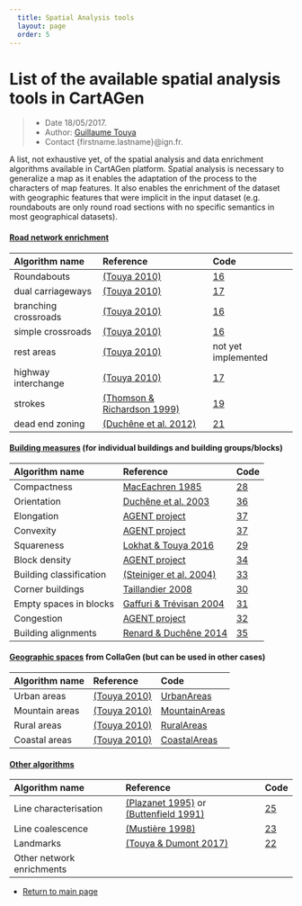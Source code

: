 ```yaml
---
  title: Spatial Analysis tools
  layout: page
  order: 5
---
```


# List of the available spatial analysis tools in CartAGen

> - Date 18/05/2017.
> - Author: [Guillaume Touya][1]
> - Contact {firstname.lastname}@ign.fr.

A list, not exhaustive yet, of the spatial analysis and data enrichment algorithms available in CartAGen platform.
Spatial analysis is necessary to generalize a map as it enables the adaptation of the process to the characters of map features.
It also enables the enrichment of the dataset with geographic features that were implicit in the input dataset (e.g. roundabouts are only round road sections with no specific semantics in most geographical datasets).

#### [](#header-4)[Road network enrichment][3]

| Algorithm name        | Reference         				| Code 							|
|:----------------------|:----------------------------------|:------------------------------|
| Roundabouts   | [(Touya 2010)][18]	| 	[16]	|
| dual carriageways	| [(Touya 2010)][18]	| [17] |
| branching crossroads    | [(Touya 2010)][18]	| [16] |
| simple crossroads   	| [(Touya 2010)][18]	| [16]  |
| rest areas  	| [(Touya 2010)][18]	|  not yet implemented |
| highway interchange   | [(Touya 2010)][18]	| [17] |
| strokes   | [(Thomson & Richardson 1999)][20]	| [19] |
| dead end zoning   | [(Duchêne et al. 2012)][14]	| [21] |

#### [](#header-4)[Building measures][4] (for individual buildings and building groups/blocks)

| Algorithm name        | Reference         				| Code 							|
|:----------------------|:----------------------------------|:------------------------------|
| Compactness | [MacEachren 1985][38]  | [28] |
| Orientation	| [Duchêne et al. 2003][39]	| [36] |
| Elongation | [AGENT project][43]  | [37] |
| Convexity	| [AGENT project][43] 	| [37] | 	
| Squareness	| [Lokhat & Touya 2016][40] 	| [29] |
| Block density	| [AGENT project][43] 	| [34] |
| Building classification	| [(Steiniger et al. 2004)][13] 	| [33] |
| Corner buildings	| [Taillandier 2008][41] 	| [30] |
| Empty spaces in blocks	| [Gaffuri & Trévisan 2004][42]	| [31] |
| Congestion	|  [AGENT project][43]	| [32] |
| Building alignments	|  [Renard & Duchêne 2014][44]	| [35] |

#### [](#header-4)[Geographic spaces][5] from CollaGen (but can be used in other cases)

| Algorithm name        | Reference         				| Code 							|
|:----------------------|:----------------------------------|:------------------------------|
| Urban areas   | [(Touya 2010)][8] | [UrbanAreas][9]  			|
| Mountain areas	    | [(Touya 2010)][8] | [MountainAreas][10]  			|
| Rural areas   | [(Touya 2010)][8] | [RuralAreas][11]  			|
| Coastal areas	    | [(Touya 2010)][8] | [CoastalAreas][12]  		|  


#### [](#header-4)[Other algorithms][7]

| Algorithm name        | Reference         				| Code 							|
|:----------------------|:----------------------------------|:------------------------------|
|  Line characterisation | [(Plazanet 1995)][26] or [(Buttenfield 1991)][27] | [25]	| 	
|  Line coalescence | [(Mustière 1998)][24] | [23]	| 	
|  Landmarks | [(Touya & Dumont 2017)][15] | [22]	| 	
| Other network enrichments  |  | 	| 	


- [Return to main page][6]


[1]: http://recherche.ign.fr/labos/cogit/english/accueilCOGIT.php
[2]: https://github.com/IGNF/geoxygene
[3]: /spatial_analysis/road_enrichment.md
[4]: /spatial_analysis/building_measures.md
[5]: /spatial_analysis/geo_spaces.md
[6]: https://ignf.github.io/CartAGen
[7]: /spatial_analysis/other_measures.md
[8]: https://kartographie.geo.tu-dresden.de/downloads/ica-gen/workshop2010/genemr2010_submission_5.pdf
[9]: https://github.com/IGNF/CartAGen/blob/master/cartagen-core/src/main/java/fr/ign/cogit/cartagen/spatialanalysis/geospace/UrbanAreas.java
[10]: https://github.com/IGNF/CartAGen/blob/master/cartagen-core/src/main/java/fr/ign/cogit/cartagen/spatialanalysis/geospace/MountainAreas.java
[11]: https://github.com/IGNF/CartAGen/blob/master/cartagen-core/src/main/java/fr/ign/cogit/cartagen/spatialanalysis/geospace/RuralAreas.java
[12]: https://github.com/IGNF/CartAGen/blob/master/cartagen-core/src/main/java/fr/ign/cogit/cartagen/spatialanalysis/geospace/CostalAreas.java
[13]: http://dx.doi.org/10.1111/j.1467-9671.2008.01085.x
[14]: http://dx.doi.org/10.1080/13658816.2011.639302
[15]: https://www.researchgate.net/publication/318463713_Progressive_Block_Graying_and_Landmarks_Enhancing_as_Intermediate_Representations_between_Buildings_and_Urban_Areas
[16]: https://github.com/IGNF/CartAGen/blob/master/cartagen-core/src/main/java/fr/ign/cogit/cartagen/spatialanalysis/network/roads/CrossRoadDetection.java
[17]: https://github.com/IGNF/CartAGen/blob/master/cartagen-core/src/main/java/fr/ign/cogit/cartagen/spatialanalysis/network/roads/RoadStructureDetection.java
[18]: https://onlinelibrary.wiley.com/doi/abs/10.1111/j.1467-9671.2010.01215.x
[19]: https://github.com/IGNF/CartAGen/blob/master/cartagen-core/src/main/java/fr/ign/cogit/cartagen/spatialanalysis/network/roads/RoadStrokesNetwork.java
[20]: http://citeseerx.ist.psu.edu/viewdoc/summary?doi=10.1.1.202.4737
[21]: https://github.com/IGNF/CartAGen/tree/master/cartagen-core/src/main/java/fr/ign/cogit/cartagen/spatialanalysis/network/deadendzoning
[22]: https://github.com/IGNF/CartAGen/tree/master/cartagen-core/src/main/java/fr/ign/cogit/cartagen/spatialanalysis/landmarks
[23]: https://github.com/IGNF/CartAGen/tree/master/cartagen-core/src/main/java/fr/ign/cogit/cartagen/spatialanalysis/measures/coalescence
[24]: http://recherche.ign.fr/labos/util_basilic/publicDownload.php?id=2426
[25]: https://github.com/IGNF/CartAGen/tree/master/cartagen-core/src/main/java/fr/ign/cogit/cartagen/spatialanalysis/measures/section
[26]: http://citeseerx.ist.psu.edu/viewdoc/summary?doi=10.1.1.23.2465
[27]: http://citeseerx.ist.psu.edu/viewdoc/summary?doi=10.1.1.105.6922
[28]: https://github.com/IGNF/CartAGen/blob/master/cartagen-core/src/main/java/fr/ign/cogit/cartagen/spatialanalysis/measures/Compactness.java
[29]: https://github.com/IGNF/CartAGen/blob/master/cartagen-core/src/main/java/fr/ign/cogit/cartagen/spatialanalysis/urban/Squareness.java
[30]: https://github.com/IGNF/CartAGen/blob/master/cartagen-core/src/main/java/fr/ign/cogit/cartagen/spatialanalysis/urban/CornerBuildings.java
[31]: https://github.com/IGNF/CartAGen/blob/master/cartagen-core/src/main/java/fr/ign/cogit/cartagen/spatialanalysis/urban/EmptySpacesDetection.java
[32]: https://github.com/IGNF/CartAGen/tree/master/cartagen-core/src/main/java/fr/ign/cogit/cartagen/spatialanalysis/measures/congestion
[33]: https://github.com/IGNF/CartAGen/blob/master/cartagen-core/src/main/java/fr/ign/cogit/cartagen/spatialanalysis/urban/BuildingClassifierSVM.java
[34]: https://github.com/IGNF/CartAGen/blob/master/cartagen-core/src/main/java/fr/ign/cogit/cartagen/spatialanalysis/measures/DensityMeasures.java
[35]: https://github.com/IGNF/CartAGen/blob/master/cartagen-core/src/main/java/fr/ign/cogit/cartagen/spatialanalysis/measures/UrbanAlignmentsMeasures.java
[36]: https://github.com/IGNF/geoxygene/blob/master/geoxygene-spatial/src/main/java/fr/ign/cogit/geoxygene/util/algo/OrientationMeasure.java
[37]: https://github.com/IGNF/geoxygene/blob/master/geoxygene-spatial/src/main/java/fr/ign/cogit/geoxygene/util/algo/CommonAlgorithms.java
[38]:http://www.geovista.psu.edu/publications/maceachren/MacEachren_GA-B_85.pdf
[39]:https://kartographie.geo.tu-dresden.de/downloads/ica-gen/workshop2003/duchene_et_al_v1.pdf
[40]:http://dx.doi.org/10.5311/JOSIS.2016.13.276
[41]:http://recherche.ign.fr/labos/cogit/pdf/THESES/TAILLANDIER/TheseTaillandier.pdf
[42]:https://kartographie.geo.tu-dresden.de/downloads/ica-gen/workshop2004/Gaffuri-v2-ICAWorkshop.pdf
[43]:http://agent.ign.fr/deliverable/DC1.pdf
[44]:http://dx.doi.org/10.1111/tgis.12018
